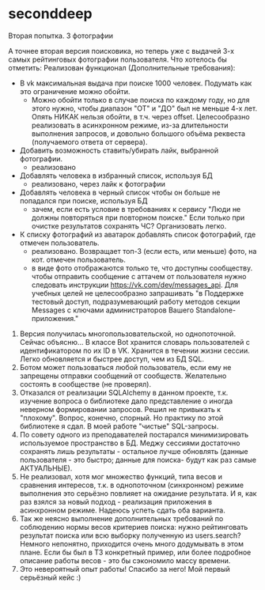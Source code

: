 # seconddeep
 Вторая попытка. 3 фотографии

 А точнее вторая версия поисковика, но теперь уже с выдачей 3-х самых рейтинговых фотографии пользователя.
 Что хотелось бы отметить:
Реализован функционал (Дополнительные требования):
* В vk максимальная выдача при поиске 1000 человек. Подумать как это ограничение можно обойти.
	- Можно обойти только в случае поиска по каждому году, но для этого нужно, чтобы диапазон "ОТ" и "ДО"
	был не меньше 4-х лет. Опять
	НИКАК нельзя обойти, в т.ч. через offset.
	Целесообразно реализовать в асинхронном режиме, из-за длительности выполнения запросов, и довольно
	большого объёма реквеста (получаемого ответа от сервера).
* Добавить возможность ставить/убирать лайк, выбранной фотографии.
	- реализовано
* Добавлять человека в избранный список, используя БД
	- реализовано, через лайк к фотографии
* Добавлять человека в черный список чтобы он больше не попадался при поиске, используя БД
	- зачем, если есть условие в требованиях к сервису "Люди не должны повторяться при повторном поиске."
	Если только при очистке результатов сохранять ЧС? Организовать легко.
* К списку фотографий из аватарок добавлять список фотографий, где отмечен пользователь.
	- реализовано. Возвращает топ-3 (если есть, или меньше) фото, на кот. отмечен пользователь.
	- в виде фото отображаются только те, что доступны сообществу. чтобы отправить сообщение с аттачем от пользователя
	нужно следовать инструкции https://vk.com/dev/messages_api. Для учебных целей не целесообразно запрашивать "в 
	Поддержке тестовый доступ, подразумевающий работу методов секции Messages с ключами администраторов
	Вашего Standalone-приложения."

 1. Версия получилась многопользовательской, но однопоточной. Сейчас объясню...
 В классе Bot хранится словарь пользователей с идентификатором по их ID в VK. Хранится в течении жизни сессии.
 Легко обновляется и быстрее доступ, чем из БД SQL.
 2. Ботом может пользоваться любой пользователь, если ему не запрещены отправки сообщений от сообществ.
 Желательно состоять в сообществе (не проверял).
 3. Отказался от реализации SQLAlchemy в данном проекте, т.к. изучение вопроса о библиотеке дало представление о
 иногда неверном формировании запросов. Решил не привыкать к "плохому". Вопрос, конечно, спорный. Но практику по
 этой библиотеке я сдал.
 В моей работе "чистые" SQL-запросы.
 4. По совету одного из преподавателей постарался минимизировать используемое пространство в БД. Меджу сессиями
 достаточно сохранять лишь результаты - остальное лучше обновлять (данные пользователя - это быстро; данные для поиска-
 будут как раз самые АКТУАЛЬНЫЕ).
 5. Не реализовал, хотя мог множество функций, типа весов и сравнения интересов, т.к. в однопоточном (синхронном)
 режиме выполнения это серьёзно повлияет на ожидание результата. И я, как раз взялся за новый подход - реализация
 приложения в асинхронном режиме. Надеюсь успеть сдать оба варианта.
 6. Так же неясно выполнение дополнительных требований по соблюдению нормы весов критериев поиска: нужно рейтинговать
 результат поиска или всю выборку полученную из users.search? Немного непонятно, приходится очень много додумывать
 в этом плане. Если бы был в ТЗ конкретный пример, или более подробное описание работы весов - это бы сэкономило массу
 времени.
 7. Это невероятный опыт работы! Спасибо за него! Мой первый серьёзный кейс :)